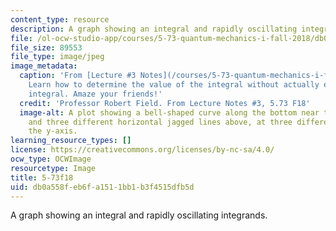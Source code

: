 ```yaml
---
content_type: resource
description: A graph showing an integral and rapidly oscillating integrands.
file: /ol-ocw-studio-app/courses/5-73-quantum-mechanics-i-fall-2018/db0a558feb6fa1511bb1b3f4515dfb5d_5-73f18.jpg
file_size: 89553
file_type: image/jpeg
image_metadata:
  caption: 'From [Lecture #3 Notes](/courses/5-73-quantum-mechanics-i-fall-2018/resources/mit5_73f18_lec3):
    Learn how to determine the value of the integral without actually evaluating the
    integral. Amaze your friends!'
  credit: 'Professor Robert Field. From Lecture Notes #3, 5.73 F18'
  image-alt: A plot showing a bell-shaped curve along the bottom near the x-axis,
    and three different horizontal jagged lines above, at three different points along
    the y-axis.
learning_resource_types: []
license: https://creativecommons.org/licenses/by-nc-sa/4.0/
ocw_type: OCWImage
resourcetype: Image
title: 5-73f18
uid: db0a558f-eb6f-a151-1bb1-b3f4515dfb5d
---
```

A graph showing an integral and rapidly oscillating integrands.